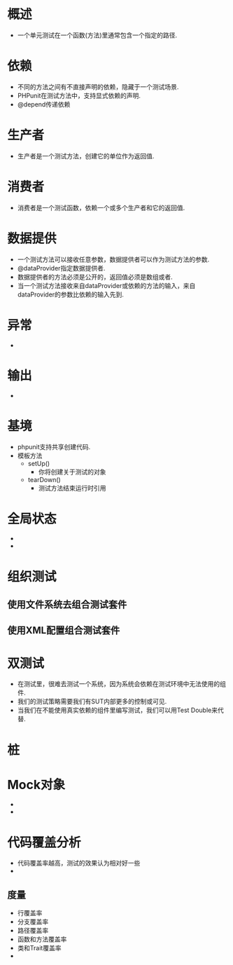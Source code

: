 # 概述
- 一个单元测试在一个函数(方法)里通常包含一个指定的路径.

# 依赖
- 不同的方法之间有不直接声明的依赖，隐藏于一个测试场景.
- PHPunit在测试方法中，支持显式依赖的声明.
- @depend传递依赖

# 生产者
- 生产者是一个测试方法，创建它的单位作为返回值.

# 消费者
- 消费者是一个测试函数，依赖一个或多个生产者和它的返回值.

# 数据提供
- 一个测试方法可以接收任意参数，数据提供者可以作为测试方法的参数.
- @dataProvider指定数据提供者.
- 数据提供者的方法必须是公开的，返回值必须是数组或者.
- 当一个测试方法接收来自dataProvider或依赖的方法的输入，来自dataProvider的参数比依赖的输入先到.

# 异常
- 

# 输出
- 

# 基境
- phpunit支持共享创建代码.
- 模板方法
	- setUp()
		- 你将创建关于测试的对象
	- tearDown()
		- 测试方法结束运行时引用

# 全局状态
- 
- 

# 组织测试
## 使用文件系统去组合测试套件


## 使用XML配置组合测试套件

# 双测试
- 在测试里，很难去测试一个系统，因为系统会依赖在测试环境中无法使用的组件.
- 我们的测试策略需要我们有SUT内部更多的控制或可见.
- 当我们在不能使用真实依赖的组件里编写测试，我们可以用Test Double来代替.

# 桩


# Mock对象
- 
- 

# 代码覆盖分析
- 代码覆盖率越高，测试的效果认为相对好一些
- 

## 度量
- 行覆盖率
- 分支覆盖率
- 路径覆盖率
- 函数和方法覆盖率
- 类和Trait覆盖率
- 